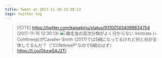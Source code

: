 ```yaml
---
title: Tweet at 2017-11-16 12:30:13
tags: twitter_log
---
```


> [!CITE] https://twitter.com/kaisekiriu/status/931001434098634754 (2017-11-16 12:30:13)
> ![](https://twitter.com/kaisekiriu/status/931001434098634754)
> 繊毛虫の高次分類がよく分からない
> Ventrata (= Conthreep)がCavalier-Smith (2017)では5綱になってるけれど何と何が合体してるんだ？（"CONthreeP"なので6綱のはず）
> https://t.co/GkzwSAJ2Ti

